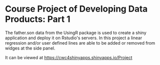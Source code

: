 # Course Project of Developing Data Products: Part 1

The father.son data from the UsingR package is used to create a shiny application and deploy it on Rstudio's servers. In this project a linear regression and/or user defined lines are able to be added or removed from widges at the side panel.

It can be viewed at https://cwc4shinyapps.shinyapps.io/Project
